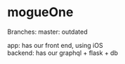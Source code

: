 # mogueOne

Branches:
master: outdated  

app: has our front end, using iOS  
backend: has our graphql + flask + db  
